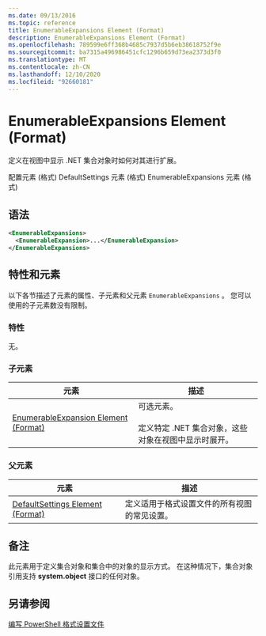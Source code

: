 ```yaml
---
ms.date: 09/13/2016
ms.topic: reference
title: EnumerableExpansions Element (Format)
description: EnumerableExpansions Element (Format)
ms.openlocfilehash: 789599e6ff368b4685c7937d5b6eb38618752f9e
ms.sourcegitcommit: ba7315a496986451cfc1296b659d73ea2373d3f0
ms.translationtype: MT
ms.contentlocale: zh-CN
ms.lasthandoff: 12/10/2020
ms.locfileid: "92660181"
---
```

# <a name="enumerableexpansions-element-format"></a>EnumerableExpansions Element (Format)

定义在视图中显示 .NET 集合对象时如何对其进行扩展。

配置元素 (格式) DefaultSettings 元素 (格式) EnumerableExpansions 元素 (格式) 

## <a name="syntax"></a>语法

```xml
<EnumerableExpansions>
  <EnumerableExpansion>...</EnumerableExpansion>
</EnumerableExpansions>
```

## <a name="attributes-and-elements"></a>特性和元素

以下各节描述了元素的属性、子元素和父元素 `EnumerableExpansions` 。 您可以使用的子元素数没有限制。

### <a name="attributes"></a>特性

无。

### <a name="child-elements"></a>子元素

|元素|描述|
|-------------|-----------------|
|[EnumerableExpansion Element (Format)](./enumerableexpansion-element-format.md)|可选元素。<br /><br /> 定义特定 .NET 集合对象，这些对象在视图中显示时展开。|

### <a name="parent-elements"></a>父元素

|元素|描述|
|-------------|-----------------|
|[DefaultSettings Element (Format)](./defaultsettings-element-format.md)|定义适用于格式设置文件的所有视图的常见设置。|

## <a name="remarks"></a>备注

此元素用于定义集合对象和集合中的对象的显示方式。 在这种情况下，集合对象引用支持  **system.object** 接口的任何对象。

## <a name="see-also"></a>另请参阅

[编写 PowerShell 格式设置文件](./writing-a-powershell-formatting-file.md)
